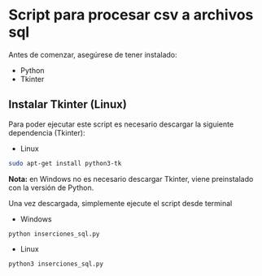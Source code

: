 # **Script para procesar csv a archivos sql**

Antes de comenzar, asegúrese de tener instalado:

* Python
* Tkinter


## **Instalar Tkinter (Linux)**
Para poder ejecutar este script es necesario descargar la siguiente dependencia (Tkinter):

* Linux
```bash
sudo apt-get install python3-tk
```

**Nota:** en Windows no es necesario descargar Tkinter, viene preinstalado con la versión de Python.

Una vez descargada, simplemente ejecute el script desde terminal

* Windows
```
python inserciones_sql.py
```

* Linux

```bash
python3 inserciones_sql.py
```